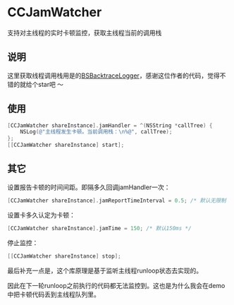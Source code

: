 # CCJamWatcher
支持对主线程的实时卡顿监控，获取主线程当前的调用栈



## 说明

这里获取线程调用栈用是的[BSBacktraceLogger](https://github.com/bestswifter/BSBacktraceLogger)，感谢这位作者的代码，觉得不错的就给个star吧 ～



## 使用

```objective-c
[CCJamWatcher shareInstance].jamHandler = ^(NSString *callTree) {
    NSLog(@"主线程发生卡顿。当前调用栈：\n%@", callTree);
};
[[CCJamWatcher shareInstance] start];
```



## 其它

设置报告卡顿的时间间距。即隔多久回调jamHandler一次：

```objective-c
[CCJamWatcher shareInstance].jamReportTimeInterval = 0.5; /* 默认无限制 */
```

设置卡多久认定为卡顿：

```objective-c
[CCJamWatcher shareInstance].jamTime = 150; /* 默认150ms */
```

停止监控：

```objective-c
[[CCJamWatcher shareInstance] stop];
```



最后补充一点是，这个库原理是基于监听主线程runloop状态去实现的。

因此在下一轮runloop之前执行的代码都无法监控到。这也是为什么我会在demo中把卡顿代码丢到主线程队列里。
